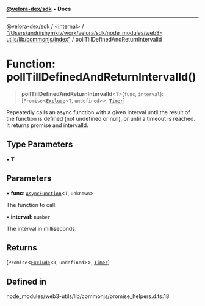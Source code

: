 [**@velora-dex/sdk**](../../../../README.md) • **Docs**

***

[@velora-dex/sdk](../../../../globals.md) / [\<internal\>](../../../README.md) / ["/Users/andriishymkiv/work/velora/sdk/node\_modules/web3-utils/lib/commonjs/index"](../README.md) / pollTillDefinedAndReturnIntervalId

# Function: pollTillDefinedAndReturnIntervalId()

> **pollTillDefinedAndReturnIntervalId**\<`T`\>(`func`, `interval`): [`Promise`\<[`Exclude`](../../../type-aliases/Exclude.md)\<`T`, `undefined`\>\>, [`Timer`](../type-aliases/Timer.md)]

Repeatedly calls an async function with a given interval until the result of the function is defined (not undefined or null),
or until a timeout is reached. It returns promise and intervalId.

## Type Parameters

• **T**

## Parameters

• **func**: [`AsyncFunction`](../type-aliases/AsyncFunction.md)\<`T`, `unknown`\>

The function to call.

• **interval**: `number`

The interval in milliseconds.

## Returns

[`Promise`\<[`Exclude`](../../../type-aliases/Exclude.md)\<`T`, `undefined`\>\>, [`Timer`](../type-aliases/Timer.md)]

## Defined in

node\_modules/web3-utils/lib/commonjs/promise\_helpers.d.ts:18
